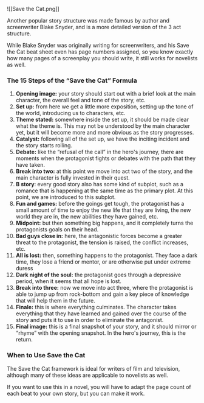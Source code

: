 ![[Save the Cat.png]]

Another popular story structure was made famous by author and screenwriter Blake Snyder, and is a more detailed version of the 3 act structure.

While Blake Snyder was originally writing for screenwriters, and his Save the Cat beat sheet even has page numbers assigned, so you know exactly how many pages of a screenplay you should write, it still works for novelists as well.

### The 15 Steps of the “Save the Cat” Formula

1. **Opening image:** your story should start out with a brief look at the main character, the overall feel and tone of the story, etc.
2. **Set up:** from here we get a little more exposition, setting up the tone of the world, introducing us to characters, etc.
3. **Theme stated:** somewhere inside the set up, it should be made clear what the theme is. This may not be understood by the main character yet, but it will become more and more obvious as the story progresses.
4. **Catalyst:** following all of the set up, we have the inciting incident and the story starts rolling.
5. **Debate:** like the “refusal of the call” in the hero's journey, there are moments when the protagonist fights or debates with the path that they have taken.
6. **Break into two:** at this point we move into act two of the story, and the main character is fully invested in their quest.
7. **B story**: every good story also has some kind of subplot, such as a romance that is happening at the same time as the primary plot. At this point, we are introduced to this subplot.
8. **Fun and games:** before the goings get tough, the protagonist has a small amount of time to enjoy the new life that they are living, the new world they are in, the new abilities they have gained, etc.
9. **Midpoint:** but then something big happens, and it completely turns the protagonists goals on their head.
10. **Bad guys close in:** here, the antagonistic forces become a greater threat to the protagonist, the tension is raised, the conflict increases, etc.
11. **All is lost:** then, something happens to the protagonist. They face a dark time, they lose a friend or mentor, or are otherwise put under extreme duress
12. **Dark night of the soul:** the protagonist goes through a depressive period, when it seems that all hope is lost.
13. **Break into three:** now we move into act three, where the protagonist is able to jump up from rock-bottom and gain a key piece of knowledge that will help them in the future.
14. **Finale:** this is where everything culminates. The character takes everything that they have learned and gained over the course of the story and puts it to use in order to eliminate the antagonist.
15. **Final image:** this is a final snapshot of your story, and it should mirror or “rhyme” with the opening snapshot. In the hero's journey, this is the return.

### When to Use Save the Cat

The Save the Cat framework is ideal for writers of film and television, although many of these ideas are applicable to novelists as well.

If you want to use this in a novel, you will have to adapt the page count of each beat to your own story, but you can make it work.